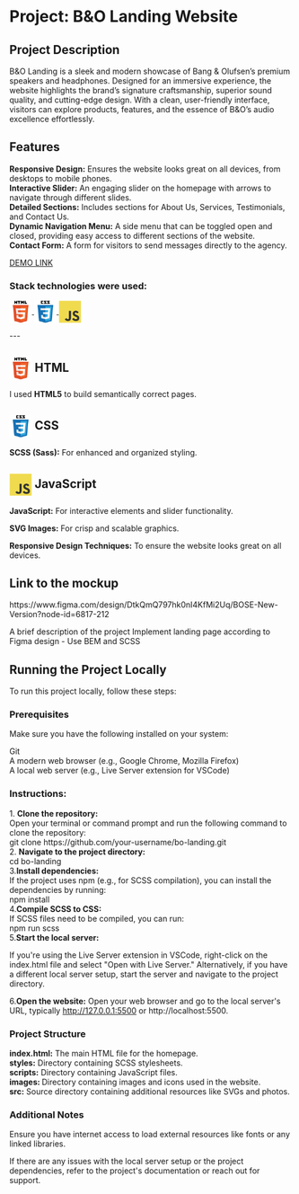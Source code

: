# Project: B&O Landing Website

<h2>Project Description</h2>
<p>B&O Landing is a sleek and modern showcase of Bang & Olufsen’s premium speakers and headphones. Designed for an immersive experience, the website highlights the brand’s signature craftsmanship, superior sound quality, and cutting-edge design. With a clean, user-friendly interface, visitors can explore products, features, and the essence of B&O’s audio excellence effortlessly.</p>
<h2>Features</h2>
<p><strong>Responsive Design:</strong>  Ensures the website looks great on all devices, from desktops to mobile phones.
<br>
<strong>Interactive Slider:</strong> An engaging slider on the homepage with arrows to navigate through different slides.
<br>
<strong>Detailed Sections:</strong> Includes sections for About Us, Services, Testimonials, and Contact Us.
<br>
<strong>Dynamic Navigation Menu:</strong> A side menu that can be toggled open and closed, providing easy access to different sections of the website.
<br>
<strong>Contact Form:</strong> A form for visitors to send messages directly to the agency.</p>

[DEMO LINK](https://pokhvalenkos.github.io/BO-landing/)

### Stack technologies were used:

<p>
  <a href="https://www.w3.org/html/" target="_blank" rel="noreferrer">
    <img src="https://raw.githubusercontent.com/devicons/devicon/master/icons/html5/html5-original-wordmark.svg" align="center" alt="html5" width="40" height="40"/>
  </a>

  <a href="https://developer.mozilla.org/en-US/docs/Web/CSS" target="_blank" rel="noreferrer">
    <img src="https://raw.githubusercontent.com/devicons/devicon/master/icons/css3/css3-original-wordmark.svg" align="center" alt="css3" width="40" height="40"/>
  </a>

  <a href="https://developer.mozilla.org/en-US/docs/Web/JavaScript" target="_blank" rel="noreferrer">
    <img src="https://raw.githubusercontent.com/devicons/devicon/master/icons/javascript/javascript-original.svg" align="center" alt="javascript" width="40" height="40"/>
  </a>
  </p>
  ---
  <h2>
<img src="https://raw.githubusercontent.com/devicons/devicon/master/icons/html5/html5-original-wordmark.svg" align="center" alt="html5" width="40" height="40"/>
  HTML
</h2>

<p>
  I used <strong>HTML5</strong> to build semantically correct pages.
</p>

<h2>
  <img src="https://raw.githubusercontent.com/devicons/devicon/master/icons/css3/css3-original-wordmark.svg" align="center" alt="css3" width="40" height="40"/>
  CSS
</h2>

<p>
 <strong>SCSS (Sass):</strong> For enhanced and organized styling.
</p>

<h2>
  <img src="https://raw.githubusercontent.com/devicons/devicon/master/icons/javascript/javascript-original.svg" align="center" alt="javascript" width="40" height="40"/>
  JavaScript
</h2>

<p>
 <strong>JavaScript:</strong> For interactive elements and slider functionality.
</p>

<p>
 <strong>SVG Images:</strong> For crisp and scalable graphics.
 </p>
<p>
 <strong>Responsive Design Techniques:</strong> To ensure the website looks great on all devices.
 </p>

<h2>Link to the mockup</h2>
https://www.figma.com/design/DtkQmQ797hk0nI4KfMi2Uq/BOSE-New-Version?node-id=6817-212

A brief description of the project
Implement landing page according to Figma design - Use BEM and SCSS

<h2>Running the Project Locally</h2>
<p>To run this project locally, follow these steps:</p>

<h3>Prerequisites</h3>
<p>Make sure you have the following installed on your system:

Git
<br>
A modern web browser (e.g., Google Chrome, Mozilla Firefox)
<br>
A local web server (e.g., Live Server extension for VSCode)
<br>

</p>
<h3>Instructions:</h3>
1. <strong>Clone the repository:</strong>
<br>
Open your terminal or command prompt and run the following command to clone the repository:
<br>
git clone https://github.com/your-username/bo-landing.git
<br>
2. <strong>Navigate to the project directory:</strong>
<br>
cd bo-landing
<br>
3.<strong>Install dependencies:</strong>
<br>
If the project uses npm (e.g., for SCSS compilation), you can install the dependencies by running:
<br>
npm install
<br>
4.<strong>Compile SCSS to CSS:</strong>
<br>
If SCSS files need to be compiled, you can run:
<br>
npm run scss
<br>
5.<strong>Start the local server:</strong>
<br>
<p>If you're using the Live Server extension in VSCode, right-click on the index.html file and select "Open with Live Server."
Alternatively, if you have a different local server setup, start the server and navigate to the project directory.</p>

6.<strong>Open the website:</strong>
Open your web browser and go to the local server's URL, typically http://127.0.0.1:5500 or http://localhost:5500.

<h3>Project Structure</h3>
<strong>index.html:</strong> The main HTML file for the homepage.
<br>
<strong>styles:</strong> Directory containing SCSS stylesheets.
<br>
<strong>scripts:</strong> Directory containing JavaScript files.
<br>
<strong>images: </strong>Directory containing images and icons used in the website.
<br>
<strong>src:</strong> Source directory containing
additional resources like SVGs and photos.
<br>
<h3>Additional Notes</h3>
<p>Ensure you have internet access to load external resources like fonts or any linked libraries.</p>

<p>If there are any issues with the local server setup or the project dependencies, refer to the project's documentation or reach out for support.</p>
